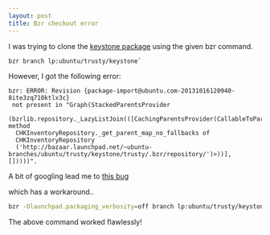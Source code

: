 ```yaml
---
layout: post
title: Bzr checkout error
---
```


I was trying to clone the [keystone package](https://code.launchpad.net/ubuntu/+source/keystone) using the given bzr command.

```bash
bzr branch lp:ubuntu/trusty/keystone`
```

However, I got the following error:

````
bzr: ERROR: Revision {package-import@ubuntu.com-20131016120940-8ite3zq710ktlx3c}
 not present in "Graph(StackedParentsProvider
    (bzrlib.repository._LazyListJoin(([CachingParentsProvider(CallableToParentsProviderAdapter(<bound method
  CHKInventoryRepository._get_parent_map_no_fallbacks of
  CHKInventoryRepository
  ('http://bazaar.launchpad.net/~ubuntu-branches/ubuntu/trusty/keystone/trusty/.bzr/repository/')>))], []))))".

````

A bit of googling lead me to [this bug](https://bugs.launchpad.net/bzr/+bug/888615)

which has a workaround..

```bash
bzr -Olaunchpad.packaging_verbosity=off branch lp:ubuntu/trusty/keystone
```

The above command worked flawlessly!

